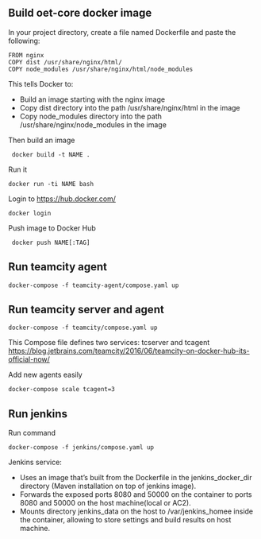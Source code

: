 ## Build oet-core docker image

In your project directory, create a file named Dockerfile and paste the following:

```
FROM nginx
COPY dist /usr/share/nginx/html/
COPY node_modules /usr/share/nginx/html/node_modules
```

This tells Docker to:

- Build an image starting with the nginx image
- Copy dist directory into the path /usr/share/nginx/html in the image
- Copy node_modules directory into the path /usr/share/nginx/node_modules in the image

Then build an image

``` docker build -t NAME .```

Run it

```docker run -ti NAME bash```

Login to https://hub.docker.com/

```docker login```

Push image to Docker Hub 

``` docker push NAME[:TAG]```


## Run teamcity agent 

```docker-compose -f teamcity-agent/compose.yaml up```

## Run teamcity server and agent

```docker-compose -f teamcity/compose.yaml up```

This Compose file defines two services: tcserver and tcagent
https://blog.jetbrains.com/teamcity/2016/06/teamcity-on-docker-hub-its-official-now/

Add new agents easily 

```docker-compose scale tcagent=3```

## Run jenkins

Run command 

```docker-compose -f jenkins/compose.yaml up```

Jenkins service:

- Uses an image that’s built from the Dockerfile in the jenkins_docker_dir directory (Maven installation on top of jenkins image).
- Forwards the exposed ports 8080 and 50000 on the container to ports 8080 and 50000 on the host machine(local or AC2).
- Mounts directory jenkins_data on the host to /var/jenkins_homee inside the container, allowing to store settings and build results on host machine.

